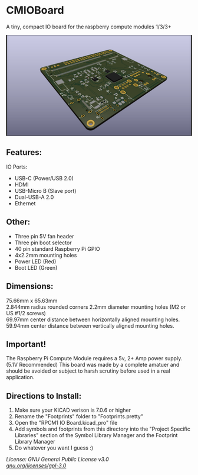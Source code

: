 # CMIOBoard
A tiny, compact IO board for the raspberry compute modules 1/3/3+

![Top View](Images/BoardRender.png)

## Features:
IO Ports:  
* USB-C (Power/USB 2.0)
* HDMI
* USB-Micro B (Slave port)
* Dual-USB-A 2.0
* Ethernet

## Other:
* Three pin 5V fan header
* Three pin boot selector
* 40 pin standard Raspberry Pi GPIO
* 4x2.2mm mounting holes
* Power LED (Red)
* Boot LED (Green)

## Dimensions:
75.66mm x 65.63mm  
2.844mm radius rounded corners
2.2mm diameter mounting holes (M2 or US #1/2 screws)  
69.97mm center distance between horizontally aligned mounting holes.  
59.94mm center distance between vertically aligned mounting holes.  
## Important!
The Raspberry Pi Compute Module requires a 5v, 2+ Amp power supply. (5.1V Recommended)
This board was made by a complete amatuer and should be avoided or subject to harsh scrutiny before used in a real application.

## Directions to Install:
1. Make sure your KiCAD verison is 7.0.6 or higher
2. Rename the "Footprints" folder to "Footprints.pretty"
3. Open the "RPCM1 IO Board.kicad_pro" file
4. Add symbols and footprints from this directory into the "Project Specific Libraries" section of the Symbol Library Manager and the Footprint Library Manager
5. Do whatever you want I guess :)

*License: GNU General Public License v3.0*  
*[gnu.org/licenses/gpl-3.0](https://www.gnu.org/licenses/gpl-3.0.en.html)*

